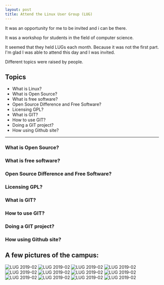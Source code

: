```yaml
---
layout: post
title: Attend the Linux User Group (LUG)
---
```


It was an opportunity for me to be invited and i can be there.

It was a workshop for students in the field of computer science.


It seemed that they held LUGs each month.
Because it was not the first part.
I'm glad I was able to attend this day and I was invited.


Different topics were raised by people.

## Topics

- What is Linux?
- What is Open Source?
- What is free software?
- Open Source Difference and Free Software?
- Licensing GPL?
- What is GIT?
- How to use GIT?
- Doing a GIT project?
- How using Github site?


-----------



### What is Open Source?

### What is free software?

### Open Source Difference and Free Software?

### Licensing GPL?

### What is GIT?

### How to use GIT?

### Doing a GIT project?

### How using Github site?


## A few pictures of the campus:

![LUG 2019-02](https://basemax.github.io/assets/image/LUG-201902-1.jpg)
![LUG 2019-02](https://basemax.github.io/assets/image/LUG-201902-2.jpg)
![LUG 2019-02](https://basemax.github.io/assets/image/LUG-201902-3.jpg)
![LUG 2019-02](https://basemax.github.io/assets/image/LUG-201902-4.jpg)
![LUG 2019-02](https://basemax.github.io/assets/image/LUG-201902-5.jpg)
![LUG 2019-02](https://basemax.github.io/assets/image/LUG-201902-6.jpg)
![LUG 2019-02](https://basemax.github.io/assets/image/LUG-201902-7.jpg)
![LUG 2019-02](https://basemax.github.io/assets/image/LUG-201902-8.jpg)
![LUG 2019-02](https://basemax.github.io/assets/image/LUG-201902-9.jpg)
![LUG 2019-02](https://basemax.github.io/assets/image/LUG-201902-10.jpg)
![LUG 2019-02](https://basemax.github.io/assets/image/LUG-201902-11.jpg)
![LUG 2019-02](https://basemax.github.io/assets/image/LUG-201902-12.jpg)

